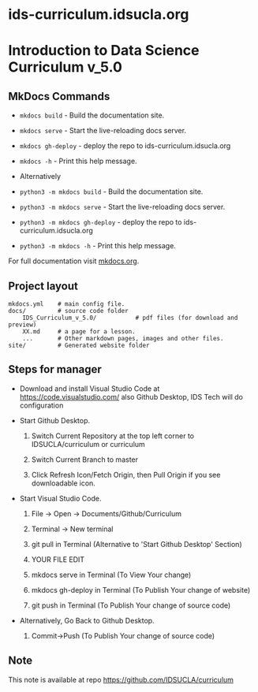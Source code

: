# ids-curriculum.idsucla.org
 
# Introduction to Data Science Curriculum v_5.0

## MkDocs Commands

* `mkdocs build` - Build the documentation site.
* `mkdocs serve` - Start the live-reloading docs server.
* `mkdocs gh-deploy` - deploy the repo to ids-curriculum.idsucla.org
* `mkdocs -h` - Print this help message.

* Alternatively

* `python3 -m mkdocs build` - Build the documentation site.
* `python3 -m mkdocs serve` - Start the live-reloading docs server.
* `python3 -m mkdocs gh-deploy` - deploy the repo to ids-curriculum.idsucla.org
* `python3 -m mkdocs -h` - Print this help message.

For full documentation visit [mkdocs.org](https://mkdocs.org).

## Project layout

    mkdocs.yml    # main config file.
    docs/         # source code folder
	    IDS_Curriculum_v_5.0/     		# pdf files	(for download and preview)
        XX.md     # a page for a lesson.
        ...       # Other markdown pages, images and other files.
    site/         # Generated website folder
		
	
## Steps for manager

* Download and install Visual Studio Code at https://code.visualstudio.com/ also Github Desktop, IDS Tech will do configuration

* Start Github Desktop. 

	1. Switch Current Repository at the top left corner to IDSUCLA/curriculum or curriculum
	
	2. Switch Current Branch to master
	
	3. Click Refresh Icon/Fetch Origin, then Pull Origin if you see downloadable icon. 
	
* Start Visual Studio Code.
	
	1. File -> Open -> Documents/Github/Curriculum
	
	2. Terminal -> New terminal
	
	3. git pull in Terminal (Alternative to 'Start Github Desktop' Section)
	
	4. YOUR FILE EDIT
	
	5. mkdocs serve in Terminal (To View Your change)
	
	6. mkdocs gh-deploy in Terminal (To Publish Your change of website)
	
	7. git push in Terminal (To Publish Your change of source code)

* Alternatively, Go Back to Github Desktop. 

	1. Commit->Push (To Publish Your change of source code)
	
## Note

This note is available at repo https://github.com/IDSUCLA/curriculum